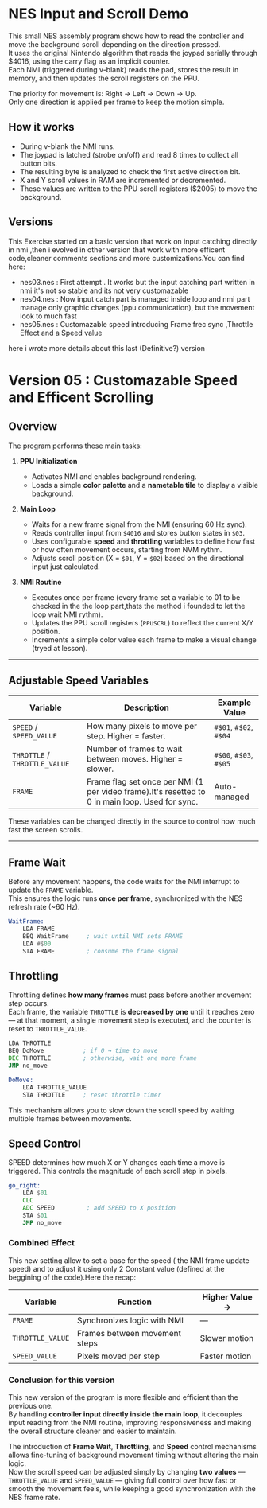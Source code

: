 # NES Input and Scroll Demo

This small NES assembly program shows how to read the controller and move the background scroll depending on the direction pressed.  
It uses the original Nintendo algorithm that reads the joypad serially through $4016, using the carry flag as an implicit counter.  
Each NMI (triggered during v-blank) reads the pad, stores the result in memory, and then updates the scroll registers on the PPU.

The priority for movement is: Right → Left → Down → Up.  
Only one direction is applied per frame to keep the motion simple.

## How it works
- During v-blank the NMI runs.
- The joypad is latched (strobe on/off) and read 8 times to collect all button bits.
- The resulting byte is analyzed to check the first active direction bit.
- X and Y scroll values in RAM are incremented or decremented.
- These values are written to the PPU scroll registers ($2005) to move the background.

## Versions
This Exercise started on a basic version that work on input catching directly in nmi ,then i evolved in other version that work with more efficent code,cleaner comments sections and more customizations.You can find here:

- nes03.nes : First attempt . It works but the input catching part written in nmi it's not so stable and its not very customazable
- nes04.nes : Now input catch part is managed inside loop and nmi part manage only graphic changes (ppu communication), but the movement look to much fast
- nes05.nes : Customazable speed introducing Frame frec sync ,Throttle Effect and a Speed value

here i wrote more details about this last (Definitive?) version

# Version 05 : Customazable Speed and Efficent Scrolling

## Overview

The program performs these main tasks:

1. **PPU Initialization**
   - Activates NMI and enables background rendering.
   - Loads a simple **color palette** and a **nametable tile** to display a visible background.

2. **Main Loop**
   - Waits for a new frame signal from the NMI (ensuring 60 Hz sync).
   - Reads controller input from `$4016` and stores button states in `$03`.
   - Uses configurable **speed** and **throttling** variables to define how fast or how often movement occurs, starting from NVM rythm.
   - Adjusts scroll position (X = `$01`, Y = `$02`) based on the directional input just calculated.

3. **NMI Routine**
   - Executes once per frame (every frame set a variable to 01 to be checked in the the loop part,thats the method i founded to let the loop wait NMI rythm).
   - Updates the PPU scroll registers (`PPUSCRL`) to reflect the current X/Y position.
   - Increments a simple color value each frame to make a visual change (tryed at lesson).

---

## Adjustable Speed Variables

| Variable | Description | Example Value |
|-----------|--------------|----------------|
| `SPEED` / `SPEED_VALUE` | How many pixels to move per step. Higher = faster. | `#$01`, `#$02`, `#$04` |
| `THROTTLE` / `THROTTLE_VALUE` | Number of frames to wait between moves. Higher = slower. | `#$00`, `#$03`, `#$05` |
| `FRAME` | Frame flag set once per NMI (1 per video frame).It's resetted to 0 in main loop. Used for sync. | Auto-managed |

These variables can be changed directly in the source to control how much fast the screen scrolls.

---

## Frame Wait

Before any movement happens, the code waits for the NMI interrupt to update the `FRAME` variable.  
This ensures the logic runs **once per frame**, synchronized with the NES refresh rate (~60 Hz).

```asm
WaitFrame:
    LDA FRAME
    BEQ WaitFrame     ; wait until NMI sets FRAME
    LDA #$00
    STA FRAME         ; consume the frame signal
```

##  Throttling

Throttling defines **how many frames** must pass before another movement step occurs.  
Each frame, the variable `THROTTLE` is **decreased by one** until it reaches zero — at that moment, a single movement step is executed, and the counter is reset to `THROTTLE_VALUE`.

```asm
LDA THROTTLE
BEQ DoMove           ; if 0 → time to move
DEC THROTTLE         ; otherwise, wait one more frame
JMP no_move

DoMove:
    LDA THROTTLE_VALUE
    STA THROTTLE     ; reset throttle timer
```

This mechanism allows you to slow down the scroll speed by waiting multiple frames between movements.

## Speed Control

SPEED determines how much X or Y changes each time a move is triggered.
This controls the magnitude of each scroll step in pixels.

```asm
go_right:
    LDA $01
    CLC
    ADC SPEED         ; add SPEED to X position
    STA $01
    JMP no_move

```

### Combined Effect
This new setting allow to set a base for the speed ( the NMI frame update speed) and to adjust it using only 2 Constant value (defined at the beggining of the code).Here the recap:

| Variable | Function | Higher Value → |
|-----------|-----------|----------------|
| `FRAME` | Synchronizes logic with NMI | — |
| `THROTTLE_VALUE` | Frames between movement steps | Slower motion |
| `SPEED_VALUE` | Pixels moved per step | Faster motion |

###  Conclusion for this version

This new version of the program is more flexible and efficient than the previous one.  
By handling **controller input directly inside the main loop**, it decouples input reading from the NMI routine, improving responsiveness and making the overall structure cleaner and easier to maintain.  

The introduction of **Frame Wait**, **Throttling**, and **Speed** control mechanisms allows fine-tuning of background movement timing without altering the main logic.  
Now the scroll speed can be adjusted simply by changing **two values** — `THROTTLE_VALUE` and `SPEED_VALUE` — giving full control over how fast or smooth the movement feels, while keeping a good synchronization with the NES frame rate.

